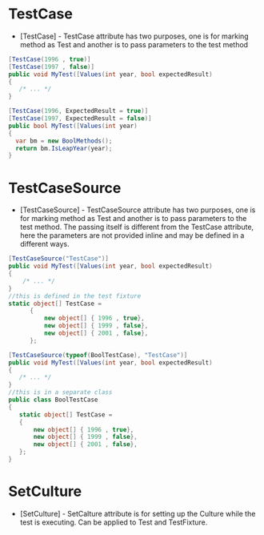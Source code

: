 # TestCase  
  - [TestCase] - TestCase attribute has two purposes, one is for marking method as Test and another is to pass parameters to the test method
   ```csharp  
  [TestCase(1996 , true)]
  [TestCase(1997 , false)]
  public void MyTest([Values(int year, bool expectedResult)
  {
      /* ... */
  }
  
  [TestCase(1996, ExpectedResult = true)]
  [TestCase(1997, ExpectedResult = false)]
  public bool MyTest([Values(int year)
  {
     var bm = new BoolMethods();
     return bm.IsLeapYear(year);
  }
  ```
# TestCaseSource  
  - [TestCaseSource] - TestCaseSource attribute has two purposes, one is for marking method as Test and another is to pass parameters to the test method. 
  The passing itself is different from the TestCase attribute, here the parameters are not provided inline and may be defined in a different ways.
  ```csharp  
  [TestCaseSource("TestCase")]
  public void MyTest([Values(int year, bool expectedResult)
  {
      /* ... */
  }
  //this is defined in the test fixture
  static object[] TestCase =
        {
            new object[] { 1996 , true},
            new object[] { 1999 , false},
            new object[] { 2001 , false},
        };
  ```
   ```csharp  
  [TestCaseSource(typeof(BoolTestCase), "TestCase")]
  public void MyTest([Values(int year, bool expectedResult)
  {
      /* ... */
  }
  //this is in a separate class
  public class BoolTestCase
  {
      static object[] TestCase =
      {
          new object[] { 1996 , true},
          new object[] { 1999 , false},
          new object[] { 2001 , false},
      };
  }
 ```
# SetCulture
  - [SetCulture] - SetCalture attribute is for setting up the Culture while the test is executing. Can be applied to Test and TestFixture.
